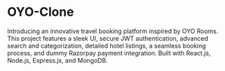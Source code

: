 # OYO-Clone
Introducing an innovative travel booking platform inspired by OYO Rooms. This project features a sleek UI, secure JWT authentication, advanced search and categorization, detailed hotel listings, a seamless booking process, and dummy Razorpay payment integration. Built with React.js, Node.js, Express.js, and MongoDB.
